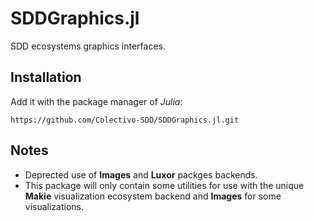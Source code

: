 # SDDGraphics.jl
SDD ecosystems graphics interfaces.

## Installation
Add it with the package manager of *Julia*:

~~~
https://github.com/Colectivo-SDD/SDDGraphics.jl.git
~~~

## Notes
- Deprected use of **Images** and **Luxor** packges backends.
- This package will only contain some utilities for use with the unique **Makie** visualization ecosystem backend and **Images** for some visualizations.
